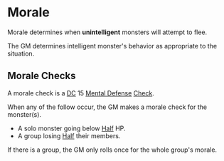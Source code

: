 # Morale

Morale determines when **unintelligent** monsters will attempt to flee.

The GM determines intelligent monster's behavior as appropriate to the situation.

## Morale Checks

A morale check is a [DC](../../Game%20Procedures/Core%20Procedures/DC.md) 15 [Mental Defense](../../Player%20Characters/Derived%20Statistics/Mental%20Defense.md) [Check](../../Game%20Procedures/Core%20Procedures/Check.md).

When any of the follow occur, the GM makes a morale check for the monster(s).

- A solo monster going below [Half](../../Game%20Procedures/Core%20Procedures/Half.md) HP.
- A group losing [Half](../../Game%20Procedures/Core%20Procedures/Half.md) their members.

If there is a group, the GM only rolls once for the whole group's morale.
